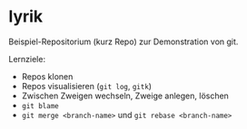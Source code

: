 # lyrik
Beispiel-Repositorium (kurz Repo) zur Demonstration von git.

Lernziele:
 - Repos klonen
 - Repos visualisieren (`git log`, `gitk`)
 - Zwischen Zweigen wechseln, Zweige anlegen, löschen
 - `git blame`
 - `git merge <branch-name>` und  `git rebase <branch-name>`
